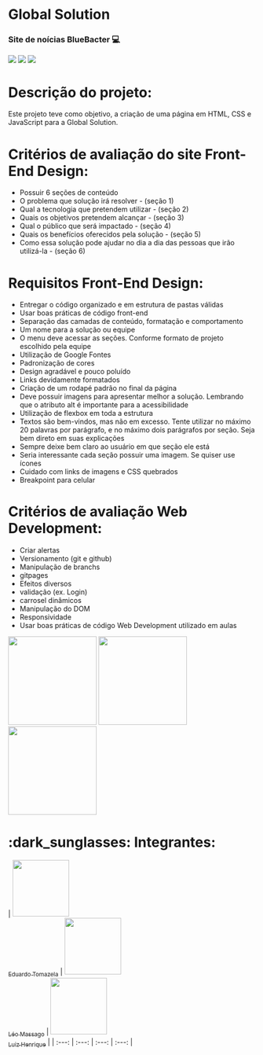 # Global Solution 
<h3>
    Site de noícias BlueBacter 💻
</h3>

<div class="badges-conteiner">
  <img src="https://img.shields.io/badge/HTML-239120?style=for-the-badge&logo=html5&logoColor=white">
  <img src="https://img.shields.io/badge/CSS-239120?&style=for-the-badge&logo=css3&logoColor=white">
  <img src="https://img.shields.io/badge/JavaScript-323330?style=for-the-badge&logo=javascript&logoColor=F7DF1E">
</div>

# Descrição do projeto:
Este projeto teve como objetivo, a criação de uma página em HTML, CSS e JavaScript para a Global Solution.

# Critérios de avaliação do site Front-End Design:
- Possuir 6 seções de conteúdo
- O problema que solução irá resolver - (seção 1)
- Qual a tecnologia que pretendem utilizar - (seção 2) 
- Quais os objetivos pretendem alcançar - (seção 3)
- Qual o público que será impactado - (seção 4)
- Quais os benefícios oferecidos pela solução - (seção 5)
- Como essa solução pode ajudar no dia a dia das pessoas que irão utilizá-la - (seção 6)

# Requisitos Front-End Design:
- Entregar o código organizado e em estrutura de pastas válidas
- Usar boas práticas de código front-end
- Separação das camadas de conteúdo, formatação e comportamento
- Um nome para a solução ou equipe
- O menu deve acessar as seções. Conforme formato de projeto escolhido pela equipe
- Utilização de Google Fontes
- Padronização de cores
- Design agradável e pouco poluído
- Links devidamente formatados
- Criação de um rodapé padrão no final da página
- Deve possuir imagens para apresentar melhor a solução. Lembrando que o atributo alt é importante para a acessibilidade
- Utilização de flexbox em toda a estrutura
- Textos são bem-vindos, mas não em excesso. Tente utilizar no máximo 20 palavras por parágrafo, e no máximo dois parágrafos por seção. Seja bem direto em suas explicações
- Sempre deixe bem claro ao usuário em que seção ele está
- Seria interessante cada seção possuir uma imagem. Se quiser use ícones
- Cuidado com links de imagens e CSS quebrados
- Breakpoint para celular

# Critérios de avaliação Web Development:
- Criar alertas
- Versionamento (git e github)
- Manipulação de branchs 
- gitpages
- Efeitos diversos
- validação (ex. Login)
- carrosel dinâmicos
- Manipulação do DOM  
- Responsividade
- Usar boas práticas de código Web Development utilizado em aulas

<div display="flex">
    <img height="180em" src="https://cdn.jsdelivr.net/gh/devicons/devicon@latest/icons/javascript/javascript-original.svg" />
    <img height="180em" src="https://cdn.jsdelivr.net/gh/devicons/devicon@latest/icons/html5/html5-original.svg" />
    <img height="180em" src="https://cdn.jsdelivr.net/gh/devicons/devicon@latest/icons/css3/css3-original.svg" />
</div>

<h1>
  :dark_sunglasses: Integrantes:
</h1>

| [<img loading="lazy" src="https://avatars.githubusercontent.com/u/161898042?v=4" width=115><br><sub>Eduardo Tomazela</sub>](https://github.com/du-ntomazela) |  [<img loading="lazy" src="https://avatars.githubusercontent.com/u/101646035?v=4" width=115><br><sub>Léo Massago</sub>](https://github.com/LeoMasago) |  [<img loading="lazy" src="https://avatars.githubusercontent.com/u/162758896?v=4" width=115><br><sub>Luiz Henrique</sub>](https://github.com/LhenriqueTech) | | :---: | :---: | :---: | :---: |